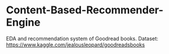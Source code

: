 # Content-Based-Recommender-Engine
EDA and recommendation system of Goodread books.
Dataset:   https://www.kaggle.com/jealousleopard/goodreadsbooks
